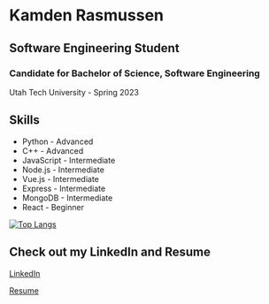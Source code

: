 # Kamden Rasmussen  

## Software Engineering Student

### Candidate for Bachelor of Science, Software Engineering
Utah Tech University - Spring 2023

## Skills
* Python - Advanced
* C++ - Advanced
* JavaScript - Intermediate
* Node.js - Intermediate
* Vue.js - Intermediate
* Express - Intermediate
* MongoDB - Intermediate
* React - Beginner


<!-- [![Kamden's GitHub stats](https://github-readme-stats.vercel.app/api?username=kamden-rasmussen&theme=radical)](https://github.com/kamden-rasmussen/github-readme-stats) -->

[![Top Langs](https://github-readme-stats.vercel.app/api/top-langs/?username=kamden-rasmussen&layout=compact&theme=radical)](https://github.com/kamden-rasmussen/github-readme-stats)

## Check out my LinkedIn and Resume
[LinkedIn](https://www.linkedin.com/in/kamden-rasmussen-67b85721a/)

[Resume](.references/resume.jpg)
<!---
kamden-rasmussen/kamden-rasmussen is a ✨ special ✨ repository because its `README.md` (this file) appears on your GitHub profile.
You can click the Preview link to take a look at your changes.
--->
